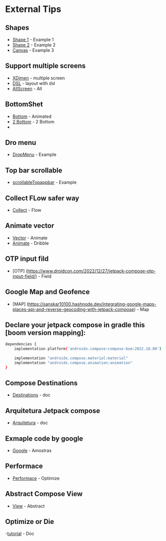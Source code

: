 # External Tips

## Shapes
- [Shape 1](https://mahendranv.github.io/posts/compose-shapes/) - Example 1
- [Shape 2](https://blog.devgenius.io/custom-shapes-in-jetpack-compose-deep-dive-b987a52c743c) - Example 2
- [Canvas](https://www.droidcon.com/2022/12/15/utilising-the-canvas-in-jetpack-compose-to-build-a-squaresegmentedprogressindicator/) - Example 3

## Support multiple screens
- [XDimen](https://medium.com/@islam.kh.sh/android-support-multiple-screen-sizes-by-scaling-dimensions-5fd9bd80821) - multiple screen
- [DSL](https://proandroiddev.com/custom-jetpack-compose-layout-with-kotlin-dsl-88a4ba068510) - layout with dsl
- [AllScreen](https://medium.com/androiddevelopers/is-your-app-providing-a-backward-compatible-edge-to-edge-experience-2479267073a0) - All

## BottomShet
- [Bottom](https://www.droidcon.com/2021/08/24/how-to-animate-bottomsheet-content-using-jetpack-compose/) - Animated
- [2 Bottom](https://proandroiddev.com/hacking-the-compose-bottom-sheet-65bff5826b68) - 2 Bottom
- 

## Dro menu
- [DropMenu](https://www.droidcon.com/2023/02/02/improving-the-compose-dropdownmenu/) - Example

## Top bar  scrollable
- [scrollableTopappbar](https://www.droidcon.com/2023/02/02/improving-the-compose-dropdownmenu/) - Example

## Collect FLow safer way
- [Collect](https://medium.com/androiddevelopers/a-safer-way-to-collect-flows-from-android-uis-23080b1f8bda) - Flow

## Animate vector
- [Vector](https://medium.com/androiddevelopers/making-jellyfish-move-in-compose-animating-imagevectors-and-applying-agsl-rendereffects-3666596a8888) - Animate 
- [Animate](https://proandroiddev.com/jetpack-compose-tutorial-replicating-dribbble-audio-app-part-2-d211cfb373a9) - Dribble

## OTP input fild
- [OTP] (https://www.droidcon.com/2022/12/27/jetpack-compose-otp-input-field/) - Field

## Google Map and Geofence
- [MAP] (https://sanskar10100.hashnode.dev/integrating-google-maps-places-api-and-reverse-geocoding-with-jetpack-compose) - Map


## Declare your jetpack compose in gradle this [boom version mapping]:
```sh
dependencies {
    implementation platform('androidx.compose:compose-bom:2022.10.00')
    
    implementation "androidx.compose.material:material"
    implementation "androidx.compose.animation:animation"
}
```
## Compose Destinations
- [Destinations](https://composedestinations.rafaelcosta.xyz/) - doc

## Arquitetura Jetpack compose
- [Arquitetura](https://developer.android.com/jetpack/compose/layering?hl=pt-br) - doc

## Exmaple code by google
- [Google](https://developer.android.com/samples?language=kotlin&hl=pt-br) - Amostras


## Performace
- [Performace](https://www.droidcon.com/2022/08/29/6-jetpack-compose-guidelines-to-optimize-your-app-performance/) - Optimize

## Abstract Compose View
- [View](https://medium.com/mobile-app-development-publication/building-a-jetpack-compose-window-with-abstractcomposeview-a7efb1768e0b) - Abstract

## Optimize or Die
-[tutorial](https://icerock.medium.com/optimize-or-die-profiling-and-optimization-in-jetpack-compose-a165c8897b3f) - Doc

